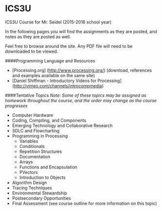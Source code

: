 ICS3U
=====

ICS3U Course for Mr. Seidel (2015-2016 school year)

In the following pages you will find the assignments as they are posted, and notes as they are posted as well.

Feel free to browse around the site.  Any PDF file will need to be downloaded to be viewed.

####Programming Language and Resources
* [Processing.org] (http://www.processing.org/) (download, references and examples available on the same site)
* [Daniel Shiffman - Introductory Videos for Processing] (http://vimeo.com/channels/introcompmedia)

####Tentative Topics
_Note: Some of these topics may be assigned as homework throughout the course, and the order may change as the course progresses_
* Computer Hardware
* Coding, Compiling, and Components
* Emerging Technology and Collaborative Research
* SDLC and Flowcharting
* Programming in Processing
  * Variables
  * Conditionals
  * Repetition Structures
  * Documentation
  * Arrays
  * Functions and Encapsulation
  * PVectors
  * Introduction to Objects
* Algorithm Design
* Tracing Techniques
* Environmental Stewardship
* Postsecondary Opportunities
* Final Assessment (see course outline for more information on this topic)
